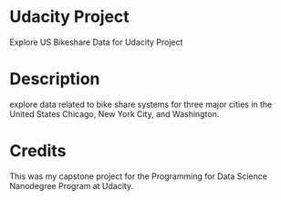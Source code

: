 # Udacity Project
Explore US Bikeshare Data for Udacity Project

# Description
explore data related to bike share systems for three major cities in the United States Chicago, New York City, and Washington.

# Credits 
This was my capstone project for the Programming for Data Science Nanodegree Program at Udacity. 
